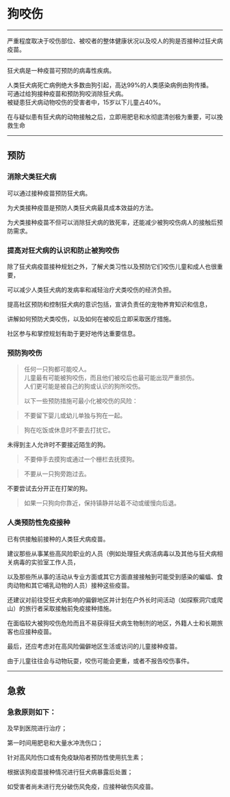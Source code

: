 # 狗咬伤

---

严重程度取决于咬伤部位、被咬者的整体健康状况以及咬人的狗是否接种过狂犬病疫苗。

---

狂犬病是一种疫苗可预防的病毒性疾病。

人类狂犬病死亡病例绝大多数由狗引起，高达99%的人类感染病例由狗传播。  
可通过给狗接种疫苗和预防狗咬消除狂犬病。  
被疑患狂犬病动物咬伤的受害者中，15岁以下儿童占40%。

在与疑似患有狂犬病的动物接触之后，立即用肥皂和水彻底清创极为重要，可以挽救生命

---

## 预防

### 消除犬类狂犬病

可以通过接种疫苗预防狂犬病。

为犬类接种疫苗是预防人类狂犬病最具成本效益的方法。

为犬类接种疫苗不但可以消除狂犬病的致死率，还能减少被狗咬伤病人的接触后预防需求。

### 提高对狂犬病的认识和防止被狗咬伤

除了狂犬病疫苗接种规划之外，了解犬类习性以及预防它们咬伤儿童和成人也很重要，

可以减少人类狂犬病的发病率和减轻治疗犬类咬伤的经济负担。

提高社区预防和控制狂犬病的意识包括，宣讲负责任的宠物养育知识和信息，

讲解如何预防犬类咬伤，以及如何在被咬后立即采取医疗措施。

社区参与和掌控规划有助于更好地传达重要信息。



### 预防狗咬伤



> 任何一只狗都可能咬人。  
> 儿童最有可能被狗咬伤，而且他们被咬后也最可能出现严重损伤。  
> 人们更可能是被自己的狗或认识的狗所咬伤。  
>   
> 以下一些预防措施可最小化被咬伤的风险：  
> 不要留下婴儿或幼儿单独与狗在一起。  
> 狗在吃饭或休息时不要去打扰它。  
> 未得到主人允许时不要接近陌生的狗。  
> 不要伸手去摸狗或通过一个栅栏去抚摸狗。  
> 不要从一只狗旁跑过去。  
> 不要尝试去分开正在打架的狗。  
> 如果一只狗向你靠近，保持镇静并站着不动或缓慢向后退。

### 人类预防性免疫接种

已有供接触前接种的人类狂犬病疫苗。

建议那些从事某些高风险职业的人员（例如处理狂犬病活病毒以及其他与狂犬病相关病毒的实验室工作人员，

以及那些所从事的活动从专业方面或其它方面直接接触到可能受到感染的蝙蝠、食肉动物和其它哺乳动物的人员）接种这些疫苗。

还建议对前往受狂犬病影响的偏僻地区并计划在户外长时间活动（如探察洞穴或爬山）的旅行者采取接触前免疫接种措施。

在面临较大被狗咬伤危险而且不易获得狂犬病生物制剂的地区，外籍人士和长期旅客也应接种疫苗。

最后，还应考虑对在高风险偏僻地区生活或访问的儿童接种疫苗。

由于儿童往往会与动物玩耍，咬伤可能会更重，或者不报告咬伤事件。

---

## 急救

### 急救原则如下：

及早到医院进行治疗；

第一时间用肥皂和大量水冲洗伤口；

针对高风险伤口或有免疫缺陷者预防性使用抗生素；

根据该狗疫苗接种情况进行狂犬病暴露后处置；

如受害者尚未进行充分破伤风免疫，应接种破伤风疫苗。

